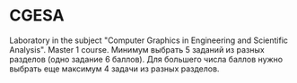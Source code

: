 # CGESA
Laboratory in the subject "Computer Graphics in Engineering and Scientific Analysis". Master 1 course.
Минимум выбрать 5 заданий из разных разделов (одно задание 6 баллов).
Для большего числа баллов нужно выбрать еще максимум 4 задачи из разных разделов.
